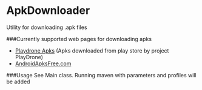 # ApkDownloader
Utility for downloading .apk files

###Currently supported web pages for downloading apks


* [Playdrone Apks](https://archive.org/details/playdrone-apks) (Apks downloaded from play store by project PlayDrone)
* [AndroidApksFree.com](http://www.androidapksfree.com)

###Usage
See Main class.
Running maven with parameters and profiles will be added



